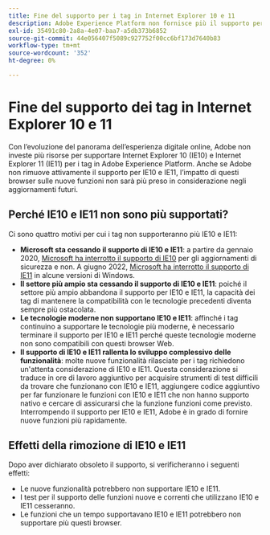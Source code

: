 ```yaml
---
title: Fine del supporto per i tag in Internet Explorer 10 e 11
description: Adobe Experience Platform non fornisce più il supporto per l’aggiornamento dei tag in Internet Explorer 10 e 11.
exl-id: 35491c80-2a8a-4e07-baa7-a5db373b6852
source-git-commit: 44e056407f5089c927752f00cc6bf173d7640b83
workflow-type: tm+mt
source-wordcount: '352'
ht-degree: 0%

---
```


# Fine del supporto dei tag in Internet Explorer 10 e 11

Con l’evoluzione del panorama dell’esperienza digitale online, Adobe non investe più risorse per supportare Internet Explorer 10 (IE10) e Internet Explorer 11 (IE11) per i tag in Adobe Experience Platform. Anche se Adobe non rimuove attivamente il supporto per IE10 e IE11, l’impatto di questi browser sulle nuove funzioni non sarà più preso in considerazione negli aggiornamenti futuri.

## Perché IE10 e IE11 non sono più supportati?

Ci sono quattro motivi per cui i tag non supporteranno più IE10 e IE11:

* **Microsoft sta cessando il supporto di IE10 e IE11**: a partire da gennaio 2020, [Microsoft ha interrotto il supporto di IE10](https://docs.microsoft.com/en-us/lifecycle/announcements/internet-explorer-10-end-of-support) per gli aggiornamenti di sicurezza e non. A giugno 2022, [Microsoft ha interrotto il supporto di IE11](https://docs.microsoft.com/en-us/lifecycle/announcements/internet-explorer-11-end-of-support) in alcune versioni di Windows.
* **Il settore più ampio sta cessando il supporto di IE10 e IE11**: poiché il settore più ampio abbandona il supporto per IE10 e IE11, la capacità dei tag di mantenere la compatibilità con le tecnologie precedenti diventa sempre più ostacolata.
* **Le tecnologie moderne non supportano IE10 e IE11**: affinché i tag continuino a supportare le tecnologie più moderne, è necessario terminare il supporto per IE10 e IE11 perché queste tecnologie moderne non sono compatibili con questi browser Web.
* **Il supporto di IE10 e IE11 rallenta lo sviluppo complessivo delle funzionalità**: molte nuove funzionalità rilasciate per i tag richiedono un&#39;attenta considerazione di IE10 e IE11. Questa considerazione si traduce in ore di lavoro aggiuntivo per acquisire strumenti di test difficili da trovare che funzionano con IE10 e IE11, aggiungere codice aggiuntivo per far funzionare le funzioni con IE10 e IE11 che non hanno supporto nativo e cercare di assicurarsi che la funzione funzioni come previsto. Interrompendo il supporto per IE10 e IE11, Adobe è in grado di fornire nuove funzioni più rapidamente.

## Effetti della rimozione di IE10 e IE11

Dopo aver dichiarato obsoleto il supporto, si verificheranno i seguenti effetti:

* Le nuove funzionalità potrebbero non supportare IE10 e IE11.
* I test per il supporto delle funzioni nuove e correnti che utilizzano IE10 e IE11 cesseranno.
* Le funzioni che un tempo supportavano IE10 e IE11 potrebbero non supportare più questi browser.
